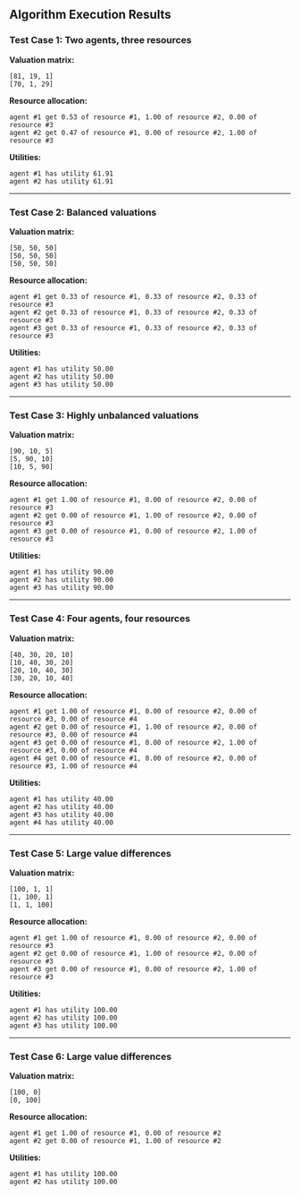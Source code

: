 ## Algorithm Execution Results

### Test Case 1: Two agents, three resources

**Valuation matrix:**
```
[81, 19, 1]
[70, 1, 29]
```

**Resource allocation:**
```
agent #1 get 0.53 of resource #1, 1.00 of resource #2, 0.00 of resource #3
agent #2 get 0.47 of resource #1, 0.00 of resource #2, 1.00 of resource #3
```

**Utilities:**
```
agent #1 has utility 61.91
agent #2 has utility 61.91
```
---

### Test Case 2: Balanced valuations

**Valuation matrix:**
```
[50, 50, 50]
[50, 50, 50]
[50, 50, 50]
```

**Resource allocation:**
```
agent #1 get 0.33 of resource #1, 0.33 of resource #2, 0.33 of resource #3
agent #2 get 0.33 of resource #1, 0.33 of resource #2, 0.33 of resource #3
agent #3 get 0.33 of resource #1, 0.33 of resource #2, 0.33 of resource #3
```

**Utilities:**
```
agent #1 has utility 50.00
agent #2 has utility 50.00
agent #3 has utility 50.00
```
---

### Test Case 3: Highly unbalanced valuations

**Valuation matrix:**
```
[90, 10, 5]
[5, 90, 10]
[10, 5, 90]
```

**Resource allocation:**
```
agent #1 get 1.00 of resource #1, 0.00 of resource #2, 0.00 of resource #3
agent #2 get 0.00 of resource #1, 1.00 of resource #2, 0.00 of resource #3
agent #3 get 0.00 of resource #1, 0.00 of resource #2, 1.00 of resource #3
```

**Utilities:**
```
agent #1 has utility 90.00
agent #2 has utility 90.00
agent #3 has utility 90.00
```
---

### Test Case 4: Four agents, four resources

**Valuation matrix:**
```
[40, 30, 20, 10]
[10, 40, 30, 20]
[20, 10, 40, 30]
[30, 20, 10, 40]
```

**Resource allocation:**
```
agent #1 get 1.00 of resource #1, 0.00 of resource #2, 0.00 of resource #3, 0.00 of resource #4
agent #2 get 0.00 of resource #1, 1.00 of resource #2, 0.00 of resource #3, 0.00 of resource #4
agent #3 get 0.00 of resource #1, 0.00 of resource #2, 1.00 of resource #3, 0.00 of resource #4
agent #4 get 0.00 of resource #1, 0.00 of resource #2, 0.00 of resource #3, 1.00 of resource #4
```

**Utilities:**
```
agent #1 has utility 40.00
agent #2 has utility 40.00
agent #3 has utility 40.00
agent #4 has utility 40.00
```
---

### Test Case 5: Large value differences

**Valuation matrix:**
```
[100, 1, 1]
[1, 100, 1]
[1, 1, 100]
```

**Resource allocation:**
```
agent #1 get 1.00 of resource #1, 0.00 of resource #2, 0.00 of resource #3
agent #2 get 0.00 of resource #1, 1.00 of resource #2, 0.00 of resource #3
agent #3 get 0.00 of resource #1, 0.00 of resource #2, 1.00 of resource #3
```

**Utilities:**
```
agent #1 has utility 100.00
agent #2 has utility 100.00
agent #3 has utility 100.00
```
---

### Test Case 6: Large value differences

**Valuation matrix:**
```
[100, 0]
[0, 100]
```

**Resource allocation:**
```
agent #1 get 1.00 of resource #1, 0.00 of resource #2
agent #2 get 0.00 of resource #1, 1.00 of resource #2
```

**Utilities:**
```
agent #1 has utility 100.00
agent #2 has utility 100.00
```


